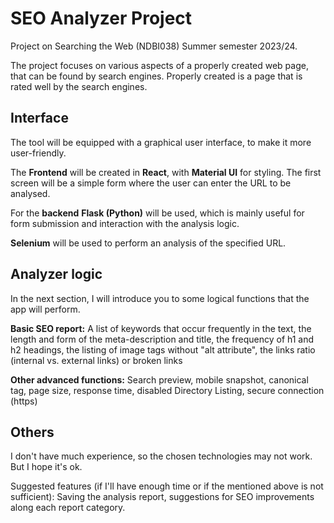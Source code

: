 # SEO Analyzer Project

Project on Searching the Web (NDBI038) Summer semester 2023/24.

The project focuses on various aspects of a properly created web page, that can be found by search engines. Properly created is a page that is rated well by the search engines.

## Interface

The tool will be equipped with a graphical user interface, to make it more user-friendly.

The **Frontend** will be created in **React**, with **Material UI** for styling. The first screen will be a simple form where the user can enter the URL to be analysed.

For the **backend** **Flask (Python)** will be used, which is mainly useful for form submission and interaction with the analysis logic.

**Selenium** will be used to perform an analysis of the specified URL.

## Analyzer logic

In the next section, I will introduce you to some logical functions that the app will perform.

**Basic SEO report:** A list of keywords that occur frequently in the text, the length and form of the meta-description and title, the frequency of h1 and h2 headings, the listing of image tags without "alt attribute", the links ratio (internal vs. external links) or broken links

**Other advanced functions:** Search preview, mobile snapshot, canonical tag, page size, response time, disabled Directory Listing, secure connection (https)

## Others

I don't have much experience, so the chosen technologies may not work. But I hope it's ok.

Suggested features (if I'll have enough time or if the mentioned above is not sufficient): Saving the analysis report, suggestions for SEO improvements along each report category.